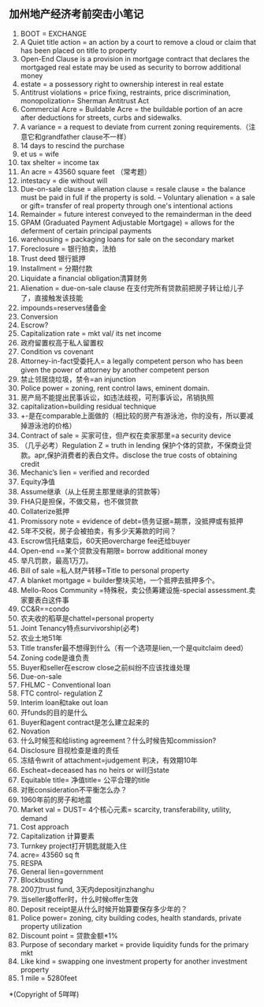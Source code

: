 ## 加州地产经济考前突击小笔记

1. BOOT = EXCHANGE
2. A Quiet title action = an action by a court to remove a cloud or claim that has been placed on title to property
3. Open-End Clause is a provision in mortgage contract that declares the mortgaged real estate may be used as security to borrow additional money
4. estate = a possessory right to ownership interest in real estate
5. Antitrust violations  = price fixing, restraints, price discrimination, monopolization= Sherman Antitrust Act
6. Commercial Acre = Buildable Acre = the buildable portion of an acre after deductions for streets, curbs and sidewalks.
7. A variance = a request to deviate from current zoning requirements.（注意它和grandfather clause不一样）
8. 14 days to rescind the purchase
9. et us = wife
10. tax shelter = income tax
11. An acre = 43560 square feet （常考题）
12. intestacy = die without will
13. Due-on-sale clause = alienation clause = resale clause = the balance must be paid in full if the property is sold.
–  Voluntary alienation = a sale or gift= transfer of real property through one's intentional actions
14. Remainder = future interest conveyed to the remainderman in the deed
15. GPAM (Graduated Payment Adjustable Mortgage) = allows for the deferment of certain principal payments
16. warehousing = packaging loans for sale on the secondary market
17. Foreclosure = 银行拍卖，法拍
18. Trust deed 银行抵押
19. Installment = 分期付款
20. Liquidate a financial obligation清算财务
21. Alienation = due-on-sale clause 在支付完所有贷款前把房子转让给儿子了，直接触发该技能
22. impounds=reserves储备金
23. Conversion
24. Escrow?
25. Capitalization rate = mkt val/ its net income
26. 政府留置权高于私人留置权
27. Condition vs covenant
28. Attorney-in-fact受委托人= a legally competent person who has been given the power of attorney by another competent person
29. 禁止邻居烧垃圾，禁令=an injunction
30. Police power = zoning, rent control laws, eminent domain.
31. 房产局不能提出民事诉讼，如违法歧视，可刑事诉讼，吊销执照
32. capitalization=building residual technique
33. +-是在comparable上面做的（相比较的房产有游泳池，你的没有，所以要减掉游泳池的价格）
34. Contract of sale = 买家可住，但产权在卖家那里=a security device
35. （几乎必考）Regulation Z = truth in lending 保护个体的贷款，不保商业贷款。apr,保护消费者的表白文件。disclose the true costs of obtaining credit
36. Mechanic’s lien = verified and recorded
37. Equity净值
38. Assume继承（从上任房主那里继承的贷款等）
39. FHA只是担保，不做交易，也不做贷款
40. Collaterize抵押  
41. Promissory note = evidence of debt=债务证据=期票，没抵押或有抵押
42. 5年不交税，房子会被拍卖，有多少天筹款的时间？
43. Escrow信托结束后，60天把overcharge fee还给buyer
44. Open-end ==某个贷款没有期限= borrow additional money
45. 举凡罚款，最高1万刀。
46. Bill of sale =私人财产转移=Title to personal property
47. A blanket mortgage = builder整块买地，一个抵押去抵押多个。
48. Mello-Roos Community =特殊税，卖公债筹建设施-special assessment.卖家要表白这件事
49. CC&R==condo
50. 农夫收的稻草是chattel=personal property
51. Joint Tenancy特点survivorship(必考)
52. 农业土地51年
53. Title transfer最不想得到什么（有一个选项是lien,一个是quitclaim deed）
54. Zoning code是谁负责
55. Buyer和seller在escrow close之前纠纷不应该找谁处理
56. Due-on-sale
57. FHLMC - Conventional loan
58. FTC control- regulation Z
59. Interim loan和take out loan
60. 开funds的目的是什么
61. Buyer和agent contract是怎么建立起来的
62. Novation
63. 什么时候签和给listing agreement？什么时候告知commission?
64. Disclosure 目视检查是谁的责任
65. 冻结令writ of attachment=judgement 判决，有效期10年
66. Escheat=deceased has no heirs or will归state
67. Equitable title= 净值title= 公平合理的title
68. 对账consideration不平衡怎么办？
69. 1960年前的房子和地震
70. Market val = DUST= 4个核心元素= scarcity, transferability, utility, demand
71. Cost approach
72. Capitalization 计算要素
73. Turnkey project打开钥匙就能入住
74. acre= 43560 sq ft
75. RESPA
76. General lien=government
77. Blockbusting
78. 200刀trust fund, 3天内depositjinzhanghu 
79. 当seller接offer时，什么时候offer生效
80. Deposit receipt是从什么时候开始算要保存多少年的？
81. Police power= zoning, city building codes, health standards, private property utilization
82. Discount point = 贷款金额*1%
83. Purpose of secondary market = provide liquidity funds for the primary mkt
84. Like kind = swapping one investment property for another investment property
85. 1 mile = 5280feet
    
*(Copyright of 5咩咩)